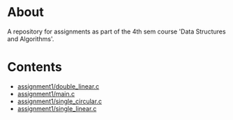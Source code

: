 # About 

A repository for assignments as part of the 4th sem course 'Data Structures and
Algorithms'. 

# Contents

* [assignment1/double_linear.c](https://raw.githubusercontent.com/shovnyk/data_structures_assignments/main/assignment1/double_linear.c)
* [assignment1/main.c](https://raw.githubusercontent.com/shovnyk/data_structures_assignments/main/assignment1/main.c)
* [assignment1/single_circular.c](https://raw.githubusercontent.com/shovnyk/data_structures_assignments/main/assignment1/single_circular.c)
* [assignment1/single_linear.c](https://raw.githubusercontent.com/shovnyk/data_structures_assignments/main/assignment1/single_linear.c)

